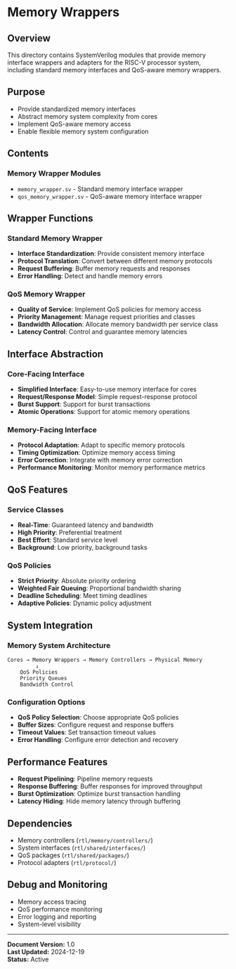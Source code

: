 # Memory Wrappers

## Overview
This directory contains SystemVerilog modules that provide memory interface wrappers and adapters for the RISC-V processor system, including standard memory interfaces and QoS-aware memory wrappers.

## Purpose
- Provide standardized memory interfaces
- Abstract memory system complexity from cores
- Implement QoS-aware memory access
- Enable flexible memory system configuration

## Contents

### Memory Wrapper Modules
- `memory_wrapper.sv` - Standard memory interface wrapper
- `qos_memory_wrapper.sv` - QoS-aware memory interface wrapper

## Wrapper Functions

### Standard Memory Wrapper
- **Interface Standardization**: Provide consistent memory interface
- **Protocol Translation**: Convert between different memory protocols
- **Request Buffering**: Buffer memory requests and responses
- **Error Handling**: Detect and handle memory errors

### QoS Memory Wrapper
- **Quality of Service**: Implement QoS policies for memory access
- **Priority Management**: Manage request priorities and classes
- **Bandwidth Allocation**: Allocate memory bandwidth per service class
- **Latency Control**: Control and guarantee memory latencies

## Interface Abstraction

### Core-Facing Interface
- **Simplified Interface**: Easy-to-use memory interface for cores
- **Request/Response Model**: Simple request-response protocol
- **Burst Support**: Support for burst transactions
- **Atomic Operations**: Support for atomic memory operations

### Memory-Facing Interface
- **Protocol Adaptation**: Adapt to specific memory protocols
- **Timing Optimization**: Optimize memory access timing
- **Error Correction**: Integrate with memory error correction
- **Performance Monitoring**: Monitor memory performance metrics

## QoS Features

### Service Classes
- **Real-Time**: Guaranteed latency and bandwidth
- **High Priority**: Preferential treatment
- **Best Effort**: Standard service level
- **Background**: Low priority, background tasks

### QoS Policies
- **Strict Priority**: Absolute priority ordering
- **Weighted Fair Queuing**: Proportional bandwidth sharing
- **Deadline Scheduling**: Meet timing deadlines
- **Adaptive Policies**: Dynamic policy adjustment

## System Integration

### Memory System Architecture
```
Cores → Memory Wrappers → Memory Controllers → Physical Memory
         ↓
    QoS Policies
    Priority Queues
    Bandwidth Control
```

### Configuration Options
- **QoS Policy Selection**: Choose appropriate QoS policies
- **Buffer Sizes**: Configure request and response buffers
- **Timeout Values**: Set transaction timeout values
- **Error Handling**: Configure error detection and recovery

## Performance Features
- **Request Pipelining**: Pipeline memory requests
- **Response Buffering**: Buffer responses for improved throughput
- **Burst Optimization**: Optimize burst transaction handling
- **Latency Hiding**: Hide memory latency through buffering

## Dependencies
- Memory controllers (`rtl/memory/controllers/`)
- System interfaces (`rtl/shared/interfaces/`)
- QoS packages (`rtl/shared/packages/`)
- Protocol adapters (`rtl/protocol/`)

## Debug and Monitoring
- Memory access tracing
- QoS performance monitoring
- Error logging and reporting
- System-level visibility

---
**Document Version:** 1.0  
**Last Updated:** 2024-12-19  
**Status:** Active 